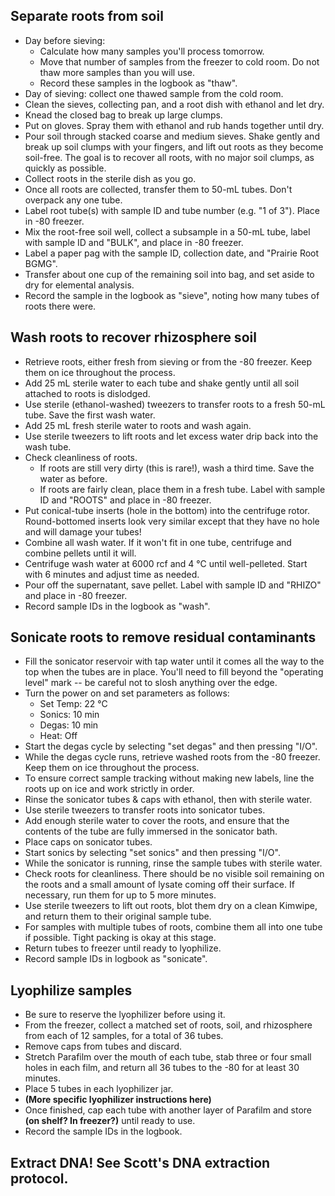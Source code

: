 

## Separate roots from soil

* Day before sieving:
	* Calculate how many samples you'll process tomorrow.
	* Move that number of samples from the freezer to cold room. Do not thaw more samples than you will use. 
	* Record these samples in the logbook as "thaw".
* Day of sieving: collect one thawed sample from the cold room.
* Clean the sieves, collecting pan, and a root dish with ethanol and let dry.
* Knead the closed bag to break up large clumps. 
* Put on gloves. Spray them with ethanol and rub hands together until dry.
* Pour soil through stacked coarse and medium sieves. Shake gently and break up soil clumps with your fingers, and lift out roots as they become soil-free. The goal is to recover all roots, with no major soil clumps, as quickly as possible.
* Collect roots in the sterile dish as you go.
* Once all roots are collected, transfer them to 50-mL tubes. Don't overpack any one tube. 
* Label root tube(s) with sample ID and tube number (e.g. "1 of 3"). Place in -80 freezer.
* Mix the root-free soil well, collect a subsample in a 50-mL tube, label with sample ID and "BULK", and place in -80 freezer.
* Label a paper pag with the sample ID, collection date, and "Prairie Root BGMG".
* Transfer about one cup of the remaining soil into bag, and set aside to dry for elemental analysis.
* Record the sample in the logbook as "sieve", noting how many tubes of roots there were.

## Wash roots to recover rhizosphere soil

* Retrieve roots, either fresh from sieving or from the -80 freezer. Keep them on ice throughout the process.
* Add 25 mL sterile water to each tube and shake gently until all soil attached to roots is dislodged. 
* Use sterile (ethanol-washed) tweezers to transfer roots to a fresh 50-mL tube. Save the first wash water. 
* Add 25 mL fresh sterile water to roots and wash again. 
* Use sterile tweezers to lift roots and let excess water drip back into the wash tube.
* Check cleanliness of roots.
	* If roots are still very dirty (this is rare!), wash a third time. Save the water as before.
	* If roots are fairly clean, place them in a fresh tube. Label with sample ID and "ROOTS" and place in -80 freezer.
* Put conical-tube inserts (hole in the bottom) into the centrifuge rotor. Round-bottomed inserts look very similar except that they have no hole and will damage your tubes! 
* Combine all wash water. If it won't fit in one tube, centrifuge and combine pellets until it will.
* Centrifuge wash water at 6000 rcf and 4 °C until well-pelleted. Start with 6 minutes and adjust time as needed.
* Pour off the supernatant, save pellet. Label with sample ID and "RHIZO" and place in -80 freezer.
* Record sample IDs in the logbook as "wash".

## Sonicate roots to remove residual contaminants
* Fill the sonicator reservoir with tap water until it comes all the way to the top when the tubes are in place. You'll need to fill beyond the "operating level" mark -- be careful not to slosh anything over the edge.
* Turn the power on and set parameters as follows:
	* Set Temp: 22 °C
	* Sonics: 10 min
	* Degas: 10 min
	* Heat: Off
* Start the degas cycle by selecting "set degas" and then pressing "I/O".
* While the degas cycle runs, retrieve washed roots from the -80 freezer. Keep them on ice throughout the process.
* To ensure correct sample tracking without making new labels, line the roots up on ice and work strictly in order.
* Rinse the sonicator tubes & caps with ethanol, then with sterile water. 
* Use sterile tweezers to transfer roots into sonicator tubes.
* Add enough sterile water to cover the roots, and ensure that the contents of the tube are fully immersed in the sonicator bath.
* Place caps on sonicator tubes.
* Start sonics by selecting "set sonics" and then pressing "I/O".
* While the sonicator is running, rinse the sample tubes with sterile water.
* Check roots for cleanliness. There should be no visible soil remaining on the roots and a small amount of lysate coming off their surface. If necessary, run them for up to 5 more minutes.
* Use sterile tweezers to lift out roots, blot them dry on a clean Kimwipe, and return them to their original sample tube. 
* For samples with multiple tubes of roots, combine them all into one tube if possible. Tight packing is okay at this stage.
* Return tubes to freezer until ready to lyophilize.
* Record sample IDs in logbook as "sonicate".

## Lyophilize samples
* Be sure to reserve the lyophilizer before using it.
* From the freezer, collect a matched set of roots, soil, and rhizosphere from each of 12 samples, for a total of 36 tubes.
* Remove caps from tubes and discard. 
* Stretch Parafilm over the mouth of each tube, stab three or four small holes in each film, and return all 36 tubes to the -80 for at least 30 minutes.
* Place 5 tubes in each lyophilizer jar.
* **(More specific lyophilizer instructions here)**
* Once finished, cap each tube with another layer of Parafilm and store **(on shelf? In freezer?)** until ready to use.
* Record the sample IDs in the logbook.


## Extract DNA! See Scott's DNA extraction protocol.
